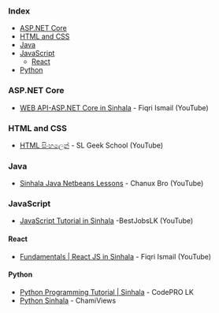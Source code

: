 ### Index

* [ASP.NET Core](#aspnet-core)
* [HTML and CSS](#html-and-css)
* [Java](#java)
* [JavaScript](#javascript)
    * [React](#react)
* [Python](#python)


### <a id="aspnet-core"></a>ASP.NET Core

* [WEB API-ASP.NET Core in Sinhala](https://youtube.com/playlist?list=PLvvtf05eMZ2CpeAsq93DqWJHHyvCSa2Qn) - Fiqri Ismail (YouTube)


### HTML and CSS

* [HTML සිංහලෙන්](https://youtube.com/playlist?list=PLWAgeLqk4SjDlN6nHs91rECgx4PbzfoZh) - SL Geek School (YouTube)


### Java

* [Sinhala Java Netbeans Lessons](https://youtube.com/playlist?list=PLA3ZeQncjeVu9VHevp2SmPCQ9muVO3fEB) - Chanux Bro (YouTube)


### JavaScript

* [JavaScript Tutorial in Sinhala](https://youtube.com/playlist?list=PLYmyc7wRFoQjxkHAzHh1UIdU7ZdjTQvQt) -BestJobsLK (YouTube)


#### React

* [Fundamentals \| React JS in Sinhala](https://youtube.com/playlist?list=PLvvtf05eMZ2DpDyWwmAjEuicvVxx4vIYB) - Fiqri Ismail (YouTube)



#### Python

* [Python Programming Tutorial | Sinhala](https://youtube.com/playlist?list=PL495mke12zYC-ZUbzd1Z0Y6WteuvsMf7Z) - CodePRO LK
* [Python Sinhala](https://youtube.com/playlist?list=PLkjV_9KOeOj_Yb7XyoUFuaEkym4qtBk5Y) - ChamiViews

